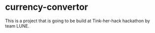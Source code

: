 # currency-convertor
This is a project that is going to be  build at Tink-her-hack hackathon by team LUNE. 
